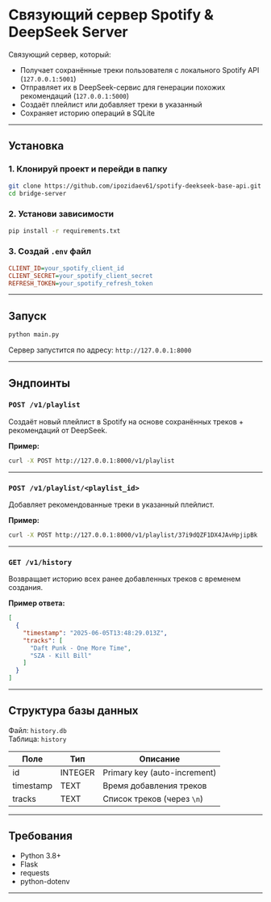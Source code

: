 ﻿# Связующий сервер Spotify & DeepSeek Server

Связующий сервер, который:
- Получает сохранённые треки пользователя с локального Spotify API (`127.0.0.1:5001`)
- Отправляет их в DeepSeek-сервис для генерации похожих рекомендаций (`127.0.0.1:5000`)
- Создаёт плейлист или добавляет треки в указанный
- Сохраняет историю операций в SQLite

---

## Установка

### 1. Клонируй проект и перейди в папку
```bash
git clone https://github.com/ipozidaev61/spotify-deekseek-base-api.git
cd bridge-server
```

### 2. Установи зависимости
```bash
pip install -r requirements.txt
```

### 3. Создай `.env` файл
```ini
CLIENT_ID=your_spotify_client_id
CLIENT_SECRET=your_spotify_client_secret
REFRESH_TOKEN=your_spotify_refresh_token
```

---

## Запуск

```bash
python main.py
```

Сервер запустится по адресу: `http://127.0.0.1:8000`

---

## Эндпоинты

### `POST /v1/playlist`
Создаёт новый плейлист в Spotify на основе сохранённых треков + рекомендаций от DeepSeek.

**Пример:**
```bash
curl -X POST http://127.0.0.1:8000/v1/playlist
```

---

### `POST /v1/playlist/<playlist_id>`
Добавляет рекомендованные треки в указанный плейлист.

**Пример:**
```bash
curl -X POST http://127.0.0.1:8000/v1/playlist/37i9dQZF1DX4JAvHpjipBk
```

---

### `GET /v1/history`
Возвращает историю всех ранее добавленных треков с временем создания.

**Пример ответа:**
```json
[
  {
    "timestamp": "2025-06-05T13:48:29.013Z",
    "tracks": [
      "Daft Punk - One More Time",
      "SZA - Kill Bill"
    ]
  }
]
```

---

## Структура базы данных

Файл: `history.db`  
Таблица: `history`

| Поле      | Тип     | Описание                          |
|-----------|----------|-----------------------------------|
| id        | INTEGER  | Primary key (auto-increment)      |
| timestamp | TEXT     | Время добавления треков           |
| tracks    | TEXT     | Список треков (через `\n`)        |

---

## Требования

- Python 3.8+
- Flask
- requests
- python-dotenv

---

